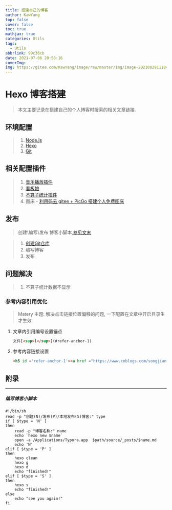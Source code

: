 ```yaml
---
title: 搭建自己的博客
author: KawYang
top: false
cover: false
toc: true
mathjax: true
categories: Utils
tags:
  - Utils
abbrlink: 99c36cb
date: 2021-07-06 20:58:16
coverImg: 
img: https://gitee.com/KawYang/image/raw/master/img/image-20210829111841508.png
---
```


# Hexo 博客搭建

> 本文主要记录在搭建自己的个人博客时搜索的相关文章链接.

## 环境配置

> 1. [Node.js](http://nodejs.cn/download/)
> 2. [Hexo](https://hexo.io/zh-cn/)
> 3. [Git](https://git-scm.com/)

## 相关配置插件

> 1. [音乐播放插件](https://www.cnblogs.com/fby698/p/12663089.html)
> 2. [看板娘](https://blog.csdn.net/weixin_40834438/article/details/106365433)
> 3. [不算子统计插件](http://busuanzi.ibruce.info/)
> 4. 图床 - [利用码云 gitee + PicGo 搭建个人免费图床](https://blog.csdn.net/qq_39564555/article/details/105080209)

## 发布

> 创建\编写\发布 博客小脚本,[参见文末](#tool-1)

> 1. [创建Git仓库](https://segmentfault.com/a/1190000017986794)
> 2. 编写博客
> 3. 发布

## 问题解决

> 1. 不算子统计数据不显示

### 参考内容引用优化

> Matery 主题: 解决点击链接位置偏移的问题, 一下配置在文章中开启目录生才生效

1. 文章内引用编号设置锚点

   ```html
   文件[<sup>1</sup>](#refer-anchor-1)
   ```

   

2. 参考内容链接设置

	```html
	<h5 id ='refer-anchor-1'><a href ="https://www.cnblogs.com/songjianming/articles/12497740.htm">[1]: Mac中环境变量加载顺序</a></h5>   
	```

## 附录

---

<h5 id ='tool-1'>编写博客小脚本</h5>   



```shell
#!/bin/sh
read -p "创建(N)/发布(P)/本地发布(S)博客:" type
if [ $type = 'N' ]
then
    read -p "博客名称:" name
    echo `hexo new $name`
    open -a /Applications/Typora.app  $path/source/_posts/$name.md
	echo 'N'
elif [ $type = 'P' ]
then
	hexo clean
	hexo g
	hexo d
    echo "finished!"
elif [ $type = 'S' ]
then 
	hexo s
	echo "finished!"
else
	echo "see you again!"
fi
```

